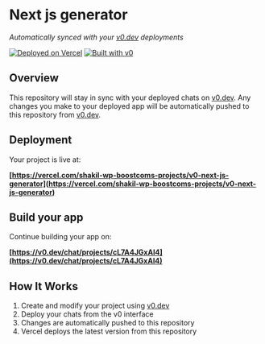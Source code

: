 # Next js generator

*Automatically synced with your [v0.dev](https://v0.dev) deployments*

[![Deployed on Vercel](https://img.shields.io/badge/Deployed%20on-Vercel-black?style=for-the-badge&logo=vercel)](https://vercel.com/shakil-wp-boostcoms-projects/v0-next-js-generator)
[![Built with v0](https://img.shields.io/badge/Built%20with-v0.dev-black?style=for-the-badge)](https://v0.dev/chat/projects/cL7A4JGxAl4)

## Overview

This repository will stay in sync with your deployed chats on [v0.dev](https://v0.dev).
Any changes you make to your deployed app will be automatically pushed to this repository from [v0.dev](https://v0.dev).

## Deployment

Your project is live at:

**[https://vercel.com/shakil-wp-boostcoms-projects/v0-next-js-generator](https://vercel.com/shakil-wp-boostcoms-projects/v0-next-js-generator)**

## Build your app

Continue building your app on:

**[https://v0.dev/chat/projects/cL7A4JGxAl4](https://v0.dev/chat/projects/cL7A4JGxAl4)**

## How It Works

1. Create and modify your project using [v0.dev](https://v0.dev)
2. Deploy your chats from the v0 interface
3. Changes are automatically pushed to this repository
4. Vercel deploys the latest version from this repository
